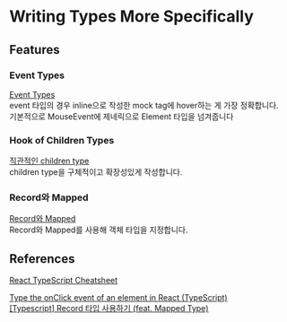# Writing Types More Specifically

## Features

### Event Types

[Event Types](./src/examples/event.example.ts)<br>
event 타입의 경우 inline으로 작성한 mock tag에 hover하는 게 가장 정확합니다.<br>
기본적으로 MouseEvent에 제네릭으로 Element 타입을 넘겨줍니다

### Hook of Children Types

[직관적인 children type](./src/examples/children.example.ts)<br>
children type을 구체적이고 확장성있게 작성합니다.

### Record와 Mapped

[Record와 Mapped](./src/examples/record&mapped.example.ts)<br>
Record와 Mapped를 사용해 객체 타입을 지정합니다.

## References

[React TypeScript Cheatsheet](https://react-typescript-cheatsheet.netlify.app/)<br>

[Type the onClick event of an element in React (TypeScript)](https://bobbyhadz.com/blog/typescript-react-onclick-event-type)<br>
[[Typescript] Record 타입 사용하기 (feat. Mapped Type)](https://cheeseb.github.io/typescript/typescript-record/)<br>
